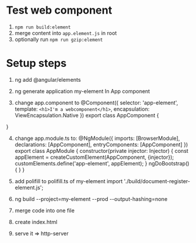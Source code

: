 # Test web component

1. `npm run build:element`
2. merge content into `app.element.js` in root
3. optionally run `npm run gzip:element`

# Setup steps
1. ng add @angular/elements

2. ng generate application my-element
In App component

3. change app.component to 
@Component({
  selector: 'app-element',
  template: `<h1>I'm a webcomponent</h1>`,
  encapsulation: ViewEncapsulation.Native
})
export class AppComponent {

}

4. change app.module.ts to:
@NgModule({
  imports: [BrowserModule],
  declarations: [AppComponent],
  entryComponents: [AppComponent]
})
export class AppModule {
  constructor(private injector: Injector) {
    const appElement = createCustomElement(AppComponent, {injector});
    customElements.define('app-element', appElement);
  }
  ngDoBootstrap() { }
}

6. add polifill to polifill.ts of my-element
import './build/document-register-element.js';

7. ng build --project=my-element --prod --output-hashing=none

8. merge code into one file 

9. create index.html

10. serve it => http-server
